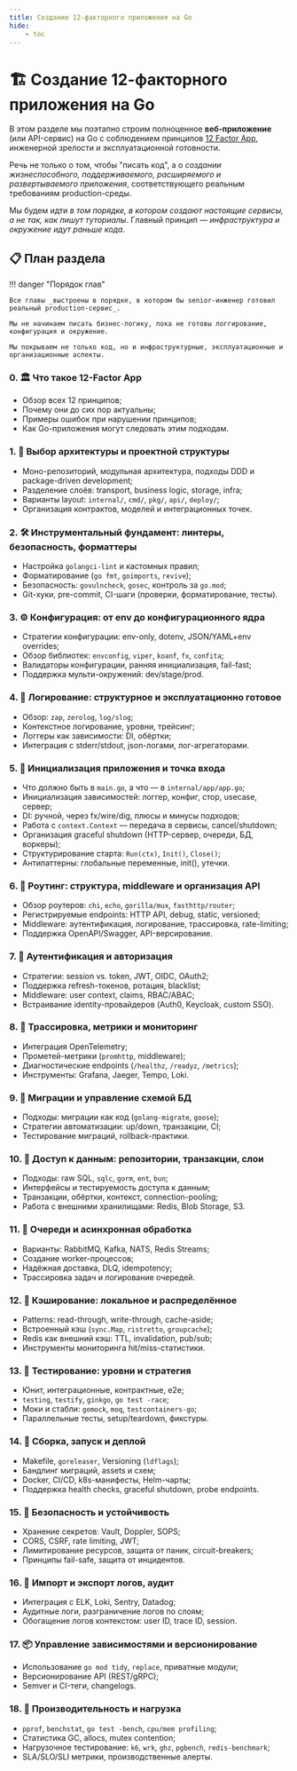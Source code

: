 ```yaml
---
title: Создание 12-факторного приложения на Go
hide:
    - toc
---
```

# 🏗️ Создание 12-факторного приложения на Go

В этом разделе мы поэтапно строим полноценное **веб-приложение** (или API-сервис) на Go с соблюдением принципов [12 Factor App](https://12factor.net/), инженерной зрелости и эксплуатационной готовности.

Речь не только о том, чтобы "писать код", а о _создании жизнеспособного, поддерживаемого, расширяемого и развертываемого приложения_, соответствующего реальным требованиям production-среды.

Мы будем идти _в том порядке, в котором создают настоящие сервисы, а не так, как пишут туториалы_.
Главный принцип — _инфраструктура и окружение идут раньше кода_.

## 📋 План раздела

!!! danger "Порядок глав"

    Все главы _выстроены в порядке, в котором бы senior-инженер готовил реальный production-сервис_.

    Мы не начинаем писать бизнес-логику, пока не готовы логгирование, конфигурация и окружение.

    Мы покрываем не только код, но и инфраструктурные, эксплуатационные и организационные аспекты.

### 0. 🏛️ Что такое 12-Factor App

- Обзор всех 12 принципов;
- Почему они до сих пор актуальны;
- Примеры ошибок при нарушении принципов;
- Как Go-приложения могут следовать этим подходам.

### 1. 🧱 Выбор архитектуры и проектной структуры

- Моно-репозиторий, модульная архитектура, подходы DDD и package-driven development;
- Разделение слоёв: transport, business logic, storage, infra;
- Варианты layout: `internal/`, `cmd/`, `pkg/`, `api/`, `deploy/`;
- Организация контрактов, моделей и интеграционных точек.

### 2. 🛠️ Инструментальный фундамент: линтеры, безопасность, форматтеры

- Настройка `golangci-lint` и кастомных правил;
- Форматирование (`go fmt`, `goimports`, `revive`);
- Безопасность: `govulncheck`, `gosec`, контроль за `go.mod`;
- Git-хуки, pre-commit, CI-шаги (проверки, форматирование, тесты).

### 3. ⚙️ Конфигурация: от env до конфигурационного ядра

- Стратегии конфигурации: env-only, dotenv, JSON/YAML+env overrides;
- Обзор библиотек: `envconfig`, `viper`, `koanf`, `fx`, `confita`;
- Валидаторы конфигурации, ранняя инициализация, fail-fast;
- Поддержка мульти-окружений: dev/stage/prod.

### 4. 📓 Логирование: структурное и эксплуатационно готовое

- Обзор: `zap`, `zerolog`, `log/slog`;
- Контекстное логирование, уровни, трейсинг;
- Логгеры как зависимости: DI, обёртки;
- Интеграция с stderr/stdout, json-логами, лог-агрегаторами.

### 5. 🚀 Инициализация приложения и точка входа

- Что должно быть в `main.go`, а что — в `internal/app/app.go`;
- Инициализация зависимостей: логгер, конфиг, стор, usecase, сервер;
- DI: ручной, через fx/wire/dig, плюсы и минусы подходов;
- Работа с `context.Context` — передача в сервисы, cancel/shutdown;
- Организация graceful shutdown (HTTP-сервер, очереди, БД, воркеры);
- Структурирование старта: `Run(ctx)`, `Init()`, `Close()`;
- Антипаттерны: глобальные переменные, init(), утечки.

### 6. 🧭 Роутинг: структура, middleware и организация API

- Обзор роутеров: `chi`, `echo`, `gorilla/mux`, `fasthttp/router`;
- Регистрируемые endpoints: HTTP API, debug, static, versioned;
- Middleware: аутентификация, логирование, трассировка, rate-limiting;
- Поддержка OpenAPI/Swagger, API-версирование.

### 7. 🔐 Аутентификация и авторизация

- Стратегии: session vs. token, JWT, OIDC, OAuth2;
- Поддержка refresh-токенов, ротация, blacklist;
- Middleware: user context, claims, RBAC/ABAC;
- Встраивание identity-провайдеров (Auth0, Keycloak, custom SSO).

### 8. 🔄 Трассировка, метрики и мониторинг

- Интеграция OpenTelemetry;
- Прометей-метрики (`promhttp`, middleware);
- Диагностические endpoints (`/healthz`, `/readyz`, `/metrics`);
- Инструменты: Grafana, Jaeger, Tempo, Loki.

### 9. 🧬 Миграции и управление схемой БД

- Подходы: миграции как код (`golang-migrate`, `goose`);
- Стратегии автоматизации: up/down, транзакции, CI;
- Тестирование миграций, rollback-практики.

### 10. 💾 Доступ к данным: репозитории, транзакции, слои

- Подходы: raw SQL, `sqlc`, `gorm`, `ent`, `bun`;
- Интерфейсы и тестируемость доступа к данным;
- Транзакции, обёртки, контекст, connection-pooling;
- Работа с внешними хранилищами: Redis, Blob Storage, S3.

### 11. 📨 Очереди и асинхронная обработка

- Варианты: RabbitMQ, Kafka, NATS, Redis Streams;
- Создание worker-процессов;
- Надёжная доставка, DLQ, idempotency;
- Трассировка задач и логирование очередей.

### 12. 🧠 Кэширование: локальное и распределённое

- Patterns: read-through, write-through, cache-aside;
- Встроенный кэш (`sync.Map`, `ristretto`, `groupcache`);
- Redis как внешний кэш: TTL, invalidation, pub/sub;
- Инструменты мониторинга hit/miss-статистики.

### 13. 🧪 Тестирование: уровни и стратегия

- Юнит, интеграционные, контрактные, e2e;
- `testing`, `testify`, `ginkgo`, `go test -race`;
- Моки и стабли: `gomock`, `moq`, `testcontainers-go`;
- Параллельные тесты, setup/teardown, фикстуры.

### 14. 🚀 Сборка, запуск и деплой

- Makefile, `goreleaser`, Versioning (`ldflags`);
- Бандлинг миграций, assets и схем;
- Docker, CI/CD, k8s-манифесты, Helm-чарты;
- Поддержка health checks, graceful shutdown, probe endpoints.

### 15. 🔐 Безопасность и устойчивость

- Хранение секретов: Vault, Doppler, SOPS;
- CORS, CSRF, rate limiting, JWT;
- Лимитирование ресурсов, защита от паник, circuit-breakers;
- Принципы fail-safe, защита от инцидентов.

### 16. 🔄 Импорт и экспорт логов, аудит

- Интеграция с ELK, Loki, Sentry, Datadog;
- Аудитные логи, разграничение логов по слоям;
- Обогащение логов контекстом: user ID, trace ID, session.

### 17. 📦 Управление зависимостями и версионирование

- Использование `go mod tidy`, `replace`, приватные модули;
- Версионирование API (REST/gRPC);
- Semver и CI-теги, changelogs.

### 18. 🚦 Производительность и нагрузка

- `pprof`, `benchstat`, `go test -bench`, `cpu/mem profiling`;
- Статистика GC, allocs, mutex contention;
- Нагрузочное тестирование: `k6`, `wrk`, `ghz`, `pgbench`, `redis-benchmark`;
- SLA/SLO/SLI метрики, производственные алерты.
